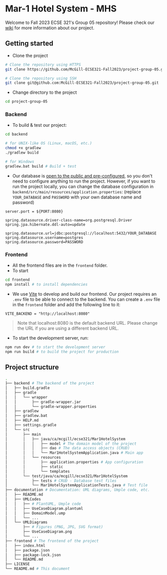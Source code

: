 # Mar-1 Hotel System - MHS

Welcome to Fall 2023 ECSE 321's Group 05 repository! Please check our [wiki](/notkaramel/ECSE321-Mar1HotelSystem/wiki) for more information about our project.

## Getting started
- Clone the project
```bash
# Clone the repository using HTTPS
git clone https://github.com/McGill-ECSE321-Fall2023/project-group-05.git

# Clone the repository using SSH
git clone git@github.com:McGill-ECSE321-Fall2023/project-group-05.git
```
- Change directory to the project
```bash
cd project-group-05
```

### Backend
- To build & test our project:
```bash
cd backend

# for UNIX-like OS (Linux, macOS, etc.)
chmod +x gradlew 
./gradlew build 

# for Windows
gradlew.bat build # Build + test 
```

- Our database is [open to the public and pre-configured](https://github.com/McGill-ECSE321-Fall2023/project-group-05/wiki/0.-Developer-Guide#database-privacy-concerns), so you don't need to configure anything to run the project. However, if you want to run the project locally, you can change the database configuration in `backend/src/main/resources/application.properties`: (replace `YOUR_DATABASE` and `PASSWORD` with your own database name and password)
```properties
server.port = ${PORT:8080}

spring.datasource.driver-class-name=org.postgresql.Driver
spring.jpa.hibernate.ddl-auto=update

spring.datasource.url=jdbc:postgresql://localhost:5432/YOUR_DATABASE
spring.datasource.username=postgres
spring.datasource.password=PASSWORD
```

### Frontend
- All the frontend files are in the `frontend` folder.
- To start
```bash
cd frontend
npm install # to install dependencies
```
- We use [Vite](https://vitejs.dev/) to develop and build our frontend. Our project requires an `.env` file to be able to connect to the backend. You can create a `.env` file in the `frontend` folder and add the following line to it:
```
VITE_BACKEND = "http://localhost:8080" 
```
> Note that localhost:8080 is the default backend URL. Please change the URL if you are using a different backend URL. 

- To start the development server, run:
```bash
npm run dev # to start the development server
npm run build # to build the project for production
```

## Project structure
```bash
.
├── backend # The backend of the project
│   ├── build.gradle
│   ├── gradle
│   │   └── wrapper
│   │       ├── gradle-wrapper.jar
│   │       └── gradle-wrapper.properties
│   ├── gradlew
│   ├── gradlew.bat
│   ├── HELP.md
│   ├── settings.gradle
│   └── src
│       ├── main
│       │   ├── java/ca/mcgill/ecse321/Mar1HotelSystem
│       │   │   ├── model # The domain model of the project
│       │   │   ├── dao # The data access objects (CRUD) 
│       │   │   └── Mar1HotelSystemApplication.java # Main app
│       │   └── resources
│       │       ├── application.properties # App configuration 
│       │       ├── static
│       │       └── templates
│       └── test/java/ca/mcgill/ecse321/Mar1HotelSystem
│           ├── tests # CRUD - Database test files
│           └── Mar1HotelSystemApplicationTests.java # Test file
├── documentation # Documentation: UML diagrams, Umple code, etc.
│   ├── README.md
│   ├── UMLCodes
│   │   ├── # PlantUML, Umple code
│   │   ├── UseCaseDiagram.plantuml
│   │   ├── DomainModel.ump
│   │   └── ...
│   └── UMLDiagrams
│       ├── # Figures (PNG, JPG, SVG format)
│       ├── UseCaseDiagram.png
│       └── ...
├── frontend # The frontend of the project
│   ├── index.html
│   ├── package.json
│   ├── package-lock.json
│   └── README.md
├── LICENSE
└── README.md # This document
```
